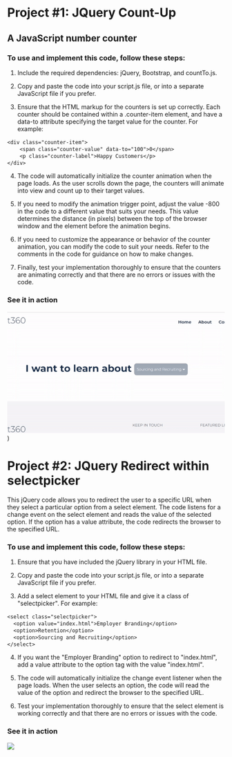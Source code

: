 # Project #1: JQuery Count-Up

## A JavaScript number counter

### To use and implement this code, follow these steps:

1. Include the required dependencies: jQuery, Bootstrap, and countTo.js.

2. Copy and paste the code into your script.js file, or into a separate JavaScript file if you prefer.

3. Ensure that the HTML markup for the counters is set up correctly. Each counter should be contained within a .counter-item element, and have a data-to attribute specifying the target value for the counter. For example:

```
<div class="counter-item">
    <span class="counter-value" data-to="100">0</span>
    <p class="counter-label">Happy Customers</p>
</div>
```
4. The code will automatically initialize the counter animation when the page loads. As the user scrolls down the page, the counters will animate into view and count up to their target values.

5. If you need to modify the animation trigger point, adjust the value -800 in the code to a different value that suits your needs. This value determines the distance (in pixels) between the top of the browser window and the element before the animation begins.

6. If you need to customize the appearance or behavior of the counter animation, you can modify the code to suit your needs. Refer to the comments in the code for guidance on how to make changes.

7. Finally, test your implementation thoroughly to ensure that the counters are animating correctly and that there are no errors or issues with the code.

### See it in action

![](https://github.com/NicholasStambaugh/JQuery-Projects/blob/main/ezgif-4-7e6dfbd017.gif))

# Project #2: JQuery Redirect within selectpicker

This jQuery code allows you to redirect the user to a specific URL when they select a particular option from a select element. The code listens for a change event on the select element and reads the value of the selected option. If the option has a value attribute, the code redirects the browser to the specified URL.

### To use and implement this code, follow these steps:

1. Ensure that you have included the jQuery library in your HTML file.

2. Copy and paste the code into your script.js file, or into a separate JavaScript file if you prefer.

3. Add a select element to your HTML file and give it a class of "selectpicker". For example:

```
<select class="selectpicker">
  <option value="index.html">Employer Branding</option>
  <option>Retention</option>
  <option>Sourcing and Recruiting</option>
</select>

```
4. If you want the "Employer Branding" option to redirect to "index.html", add a value attribute to the option tag with the value "index.html".

5. The code will automatically initialize the change event listener when the page loads. When the user selects an option, the code will read the value of the option and redirect the browser to the specified URL.

6. Test your implementation thoroughly to ensure that the select element is working correctly and that there are no errors or issues with the code.

### See it in action

![](https://github.com/NicholasStambaugh/JS-Number-Count-Up/blob/main/ezgif-1-31e436de9c.gif)
